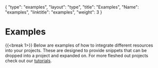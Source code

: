 {
    "type": "examples",
    "layout": "type",
    "title": "Examples",
    "Name": "examples",
    "linktitle": "examples",
    "weight": 3
}

# Examples
{{<break 1>}}
Below are examples of how to integrate different resources into your projects. These are designed to provide snippets that can be dropped into a project and expanded on. For more fleshed out projects check out our [tutorials](/docs/tutorials).
